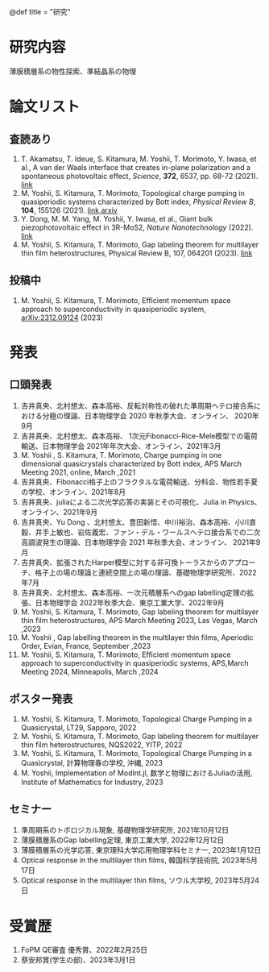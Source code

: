 @def title = "研究"

# 研究内容
薄膜積層系の物性探索、準結晶系の物理

# 論文リスト
## 査読あり
1. T. Akamatsu, T. Ideue, S. Kitamura, M. Yoshii, T. Morimoto, Y. Iwasa, et al., A van der Waals interface that creates in-plane polarization and a spontaneous photovoltaic effect, _Science_, __372__, 6537, pp. 68-72 (2021). [link](https://www.science.org/doi/abs/10.1126/science.aaz9146)
2. M. Yoshii, S. Kitamura, T. Morimoto, Topological charge pumping in quasiperiodic systems characterized by Bott index, _Physical Review B_, __104__, 155126 (2021). [link](https://journals.aps.org/prb/abstract/10.1103/PhysRevB.104.155126),[arxiv](https://arxiv.org/abs/2105.05654)
3. Y. Dong, M. M. Yang, M. Yoshii, Y. Iwasa, et al., Giant bulk piezophotovoltaic effect in 3R-MoS2, _Nature Nanotechnology_ (2022). [link](https://www.nature.com/articles/s41565-022-01252-8)
4. M. Yoshii, S. Kitamura, T. Morimoto, Gap labeling theorem for multilayer thin film heterostructures, Physical Review B, 107, 064201 (2023). [link](https://journals.aps.org/prb/abstract/10.1103/PhysRevB.107.064201)

## 投稿中
1. M. Yoshii, S. Kitamura, T. Morimoto, Efficient momentum space approach to superconductivity in quasiperiodic system, [arXiv:2312.09124](https://arxiv.org/abs/2312.09124) (2023)

# 発表
## 口頭発表
1. 吉井真央、北村想太、森本高裕、反転対称性の破れた準周期ヘテロ接合系における分極の理論、日本物理学会 2020 年秋季大会、オンライン、 2020年9月
2. 吉井真央、北村想太、森本高裕、 1次元Fibonacci-Rice-Mele模型での電荷輸送、日本物理学会 2021年年次大会、オンライン、2021年3月
3. M. Yoshii , S. Kitamura, T. Morimoto, Charge pumping in one dimensional quasicrystals characterized by Bott index, APS March Meeting 2021, online, March ,2021
4. 吉井真央、Fibonacci格子上のフラクタルな電荷輸送、分科会、物性若手夏の学校、オンライン、2021年8月
5. 吉井真央、juliaによる二次光学応答の実装とその可視化、Julia in Physics、オンライン、2021年9月
6. 吉井真央、Yu Dong 、北村想太、豊田新悟、中川裕治、森本高裕、小川直毅、井手上敏也、岩佐義宏、ファン・デル・ワールスヘテロ接合系での二次高調波発生の理論、日本物理学会 2021 年秋季大会、オンライン、 2021年9月
7. 吉井真央、拡張されたHarper模型に対する非可換トーラスからのアプローチ、格子上の場の理論と連続空間上の場の理論、基礎物理学研究所、2022年7月
8. 吉井真央、北村想太、森本高裕、一次元積層系へのgap labelling定理の拡張、日本物理学会 2022年秋季大会、東京工業大学、2022年9月
9. M. Yoshii, S. Kitamura, T. Morimoto, Gap labeling theorem for multilayer thin film heterostructures, APS March Meeting 2023, Las Vegas, March ,2023
10. M. Yoshii , Gap labelling theorem in the multilayer thin films, Aperiodic Order, Evian, France, September ,2023
11. M. Yoshii, S. Kitamura, T. Morimoto, Efficient momentum space approach to superconductivity in quasiperiodic systems, APS,March Meeting 2024, Minneapolis, March ,2024


## ポスター発表
1. M. Yoshii, S. Kitamura, T. Morimoto, Topological Charge Pumping in a Quasicrystal, LT29, Sapporo, 2022
2. M. Yoshii, S. Kitamura, T. Morimoto, Gap labeling theorem for multilayer thin film heterostructures, NQS2022, YITP, 2022
3. M. Yoshii, S. Kitamura, T. Morimoto, Topological Charge Pumping in a Quasicrystal, 計算物理春の学校, 沖縄, 2023
4. M. Yoshii, Implementation of ModInt.jl, 数学と物理におけるJuliaの活用, Institute of Mathematics for Industry, 2023

## セミナー
1. 準周期系のトポロジカル現象, 基礎物理学研究所, 2021年10月12日
2. 薄膜積層系のGap labelling定理, 東京工業大学, 2022年12月12日
3. 薄膜積層系の光学応答, 東京理科大学応用物理学科セミナー, 2023年1月12日
4. Optical response in the multilayer thin films, 韓国科学技術院, 2023年5月17日
4. Optical response in the multilayer thin films, ソウル大学校, 2023年5月24日
   
# 受賞歴
1. FoPM QE審査 優秀賞、2022年2月25日
2. 蔡安邦賞(学生の部)、2023年3月1日
